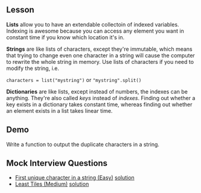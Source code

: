 ## Lesson

**Lists** allow you to have an extendable collectoin of indexed variables.
Indexing is awesome because you can access any element you want in constant
time if you know which location it's in.

**Strings** are like lists of
characters, except they're immutable, which means that trying to change 
even one character in a string will cause the computer to rewrite the whole
string in memory. Use lists of characters if you need to modify the string,
i.e.

`characters = list("mystring")` or `"mystring".split()`

**Dictionaries** are like lists, except instead of numbers, the indexes
can be anything. They're also called _keys_ instead of _indexes_. Finding
out whether a key exists in a dictionary takes constant time, whereas
finding out whether an element exists in a list takes linear time.

## Demo

Write a function to output the duplicate characters in a string.

## Mock Interview Questions

* [First unique character in a string (Easy)](./question-firstUniqueCharacterinString.md) [solution](./answer-firstUniqueCharacterinString.md)
* [Least Tiles (Medium)](./leastTiles.md) [solution](./answer-leastTiles.md)
